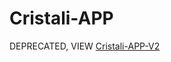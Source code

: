 # Cristali-APP
DEPRECATED, VIEW <a href="https://github.com/marceloambarc/Cristali-APP-V2">Cristali-APP-V2</a>
